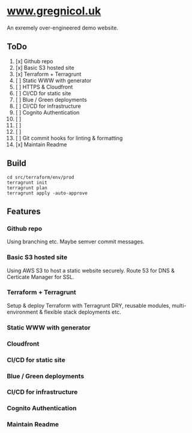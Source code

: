 # www.gregnicol.uk
An exremely over-engineered demo website.

## ToDo
 1. [x] Github repo 
 1. [x] Basic S3 hosted site 
 1. [x] Terraform + Terragrunt
 1. [ ] Static WWW with generator 
 1. [ ] HTTPS & Cloudfront
 1. [ ] CI/CD for static site
 1. [ ] Blue / Green deployments
 1. [ ] CI/CD for infrastructure
 1. [ ] Cognito Authentication
 1. [ ]
 1. [ ]
 1. [ ]
 1. [ ] Git commit hooks for linting & formatting
 1. [x] Maintain Readme

## Build
```shell script
cd src/terraform/env/prod
terragrunt init
terragrunt plan
terragrunt apply -auto-approve

```

## Features 

### Github repo
Using branching etc. Maybe semver commit messages. 

### Basic S3 hosted site
Using AWS S3 to host a static website securely. Route 53 for DNS & Certicate Manager for SSL.

### Terraform + Terragrunt
Setup & deploy Terraform with Terragrunt DRY, reusable modules, multi-environment & flexible stack deployments etc.

### Static WWW with generator
 

### Cloudfront


### CI/CD for static site


### Blue / Green deployments


### CI/CD for infrastructure


### Cognito Authentication


### Maintain Readme
